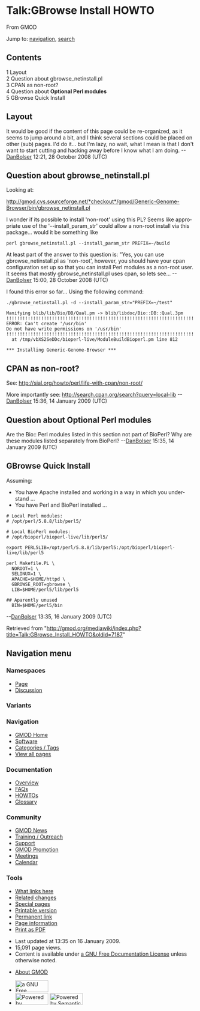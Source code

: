 <div id="mw-page-base" class="noprint">

</div>

<div id="mw-head-base" class="noprint">

</div>

<div id="content" class="mw-body" role="main">

<span id="top"></span>

<div id="mw-js-message" style="display:none;">

</div>



# <span dir="auto">Talk:GBrowse Install HOWTO</span>

<div id="bodyContent">

<div id="siteSub">

From GMOD

</div>

<div id="contentSub">

</div>

<div id="jump-to-nav" class="mw-jump">

Jump to: [navigation](#mw-navigation), [search](#p-search)

</div>

<div id="mw-content-text" class="mw-content-ltr" lang="en" dir="ltr">

<div id="toc" class="toc">

<div id="toctitle">

## Contents

</div>

- [<span class="tocnumber">1</span>
  <span class="toctext">Layout</span>](#Layout)
- [<span class="tocnumber">2</span> <span class="toctext">Question about
  gbrowse_netinstall.pl</span>](#Question_about_gbrowse_netinstall.pl)
- [<span class="tocnumber">3</span> <span class="toctext">CPAN as
  non-root?</span>](#CPAN_as_non-root.3F)
- [<span class="tocnumber">4</span> <span class="toctext">Question about
  **Optional Perl
  modules**</span>](#Question_about_Optional_Perl_modules)
- [<span class="tocnumber">5</span> <span class="toctext">GBrowse Quick
  Install</span>](#GBrowse_Quick_Install)

</div>

## <span id="Layout" class="mw-headline">Layout</span>

It would be good if the content of this page could be re-organized, as
it seems to jump around a bit, and I think several sections could be
placed on other (sub) pages. I'd do it... but I'm lazy, no wait, what I
mean is that I don't want to start cutting and hacking away before I
know what I am doing. --[DanBolser](User:DanBolser "User:DanBolser")
12:21, 28 October 2008 (UTC)

  

## <span id="Question_about_gbrowse_netinstall.pl" class="mw-headline">Question about gbrowse_netinstall.pl</span>

Looking at:

<a
href="http://gmod.cvs.sourceforge.net/*checkout*/gmod/Generic-Genome-Browser/bin/gbrowse_netinstall.pl"
class="external free"
rel="nofollow">http://gmod.cvs.sourceforge.net/*checkout*/gmod/Generic-Genome-Browser/bin/gbrowse_netinstall.pl</a>

  
I wonder if its possible to install 'non-root' using this PL? Seems like
appropriate use of the '--install_param_str' could allow a non-root
install via this package... would it be something like

    perl gbrowse_netinstall.pl --install_param_str PREFIX=~/build

  

At least part of the answer to this question is: "Yes, you can use
gbrowse_netinstall.pl as 'non-root', however, you should have your cpan
configuration set up so that you can install Perl modules as a non-root
user. It seems that mostly gbrowse_netinstall.pl uses cpan, so lets
see... --[DanBolser](User:DanBolser "User:DanBolser") 15:00, 28 October
2008 (UTC)

  

I found this error so far... Using the following command:

    ./gbrowse_netinstall.pl -d --install_param_str="PREFIX=~/test"

    Manifying blib/lib/Bio/DB/Qual.pm -> blib/libdoc/Bio::DB::Qual.3pm
    !!!!!!!!!!!!!!!!!!!!!!!!!!!!!!!!!!!!!!!!!!!!!!!!!!!!!!!!!!!!!!!!!!!!!!!!
    ERROR: Can't create '/usr/bin'
    Do not have write permissions on '/usr/bin'
    !!!!!!!!!!!!!!!!!!!!!!!!!!!!!!!!!!!!!!!!!!!!!!!!!!!!!!!!!!!!!!!!!!!!!!!!
      at /tmp/vbXS2SeDDc/bioperl-live/ModuleBuildBioperl.pm line 812

    *** Installing Generic-Genome-Browser ***

## <span id="CPAN_as_non-root.3F" class="mw-headline">CPAN as non-root?</span>

See: <a href="http://sial.org/howto/perl/life-with-cpan/non-root/"
class="external free"
rel="nofollow">http://sial.org/howto/perl/life-with-cpan/non-root/</a>

More importantly see:
<a href="http://search.cpan.org/search?query=local-lib"
class="external free"
rel="nofollow">http://search.cpan.org/search?query=local-lib</a>
--[DanBolser](User:DanBolser "User:DanBolser") 15:36, 14 January 2009
(UTC)

## <span id="Question_about_Optional_Perl_modules" class="mw-headline">Question about **Optional Perl modules**</span>

Are the Bio:: Perl modules listed in this section not part of BioPerl?
Why are these modules listed separately from BioPerl?
--[DanBolser](User:DanBolser "User:DanBolser") 15:35, 14 January 2009
(UTC)

## <span id="GBrowse_Quick_Install" class="mw-headline">GBrowse Quick Install</span>

Assuming:

- You have Apache installed and working in a way in which you understand
  ...
- You have Perl and BioPerl installed ...

<!-- -->

    # Local Perl modules:
    # /opt/perl/5.8.8/lib/perl5/

    # Local BioPerl modules:
    # /opt/bioperl/bioperl-live/lib/perl5/

    export PERL5LIB=/opt/perl/5.8.8/lib/perl5:/opt/bioperl/bioperl-live/lib/perl5

    perl Makefile.PL \
      NOROOT=1 \
      SELINUX=1 \
      APACHE=$HOME/httpd \
      GBROWSE_ROOT=gbrowse \
      LIB=$HOME/perl5/lib/perl5

    ## Aparently unused
      BIN=$HOME/perl5/bin

--[DanBolser](User:DanBolser "User:DanBolser") 13:35, 16 January 2009
(UTC)

</div>

<div class="printfooter">

Retrieved from
"<http://gmod.org/mediawiki/index.php?title=Talk:GBrowse_Install_HOWTO&oldid=7187>"

</div>

<div id="catlinks" class="catlinks catlinks-allhidden">

</div>

<div class="visualClear">

</div>

</div>

</div>

<div id="mw-navigation">

## Navigation menu

<div id="mw-head">



<div id="left-navigation">

<div id="p-namespaces" class="vectorTabs" role="navigation"
aria-labelledby="p-namespaces-label">

### Namespaces

- <span id="ca-nstab-main"><a href="GBrowse_Install_HOWTO" accesskey="c"
  title="View the content page [c]">Page</a></span>
- <span id="ca-talk"><a href="Talk:GBrowse_Install_HOWTO" accesskey="t"
  title="Discussion about the content page [t]">Discussion</a></span>

</div>

<div id="p-variants" class="vectorMenu emptyPortlet" role="navigation"
aria-labelledby="p-variants-label">

### 

### Variants[](#)

<div class="menu">

</div>

</div>

</div>

<div id="right-navigation">





</div>



</div>

</div>

</div>

<div id="mw-panel">

<div id="p-logo" role="banner">

<a href="Main_Page"
style="background-image: url(../images/GMOD-cogs.png);"
title="Visit the main page"></a>

</div>

<div id="p-Navigation" class="portal" role="navigation"
aria-labelledby="p-Navigation-label">

### Navigation

<div class="body">

- <span id="n-GMOD-Home">[GMOD Home](Main_Page)</span>
- <span id="n-Software">[Software](GMOD_Components)</span>
- <span id="n-Categories-.2F-Tags">[Categories /
  Tags](Categories)</span>
- <span id="n-View-all-pages">[View all pages](Special:AllPages)</span>

</div>

</div>

<div id="p-Documentation" class="portal" role="navigation"
aria-labelledby="p-Documentation-label">

### Documentation

<div class="body">

- <span id="n-Overview">[Overview](Overview)</span>
- <span id="n-FAQs">[FAQs](Category:FAQ)</span>
- <span id="n-HOWTOs">[HOWTOs](Category:HOWTO)</span>
- <span id="n-Glossary">[Glossary](Glossary)</span>

</div>

</div>

<div id="p-Community" class="portal" role="navigation"
aria-labelledby="p-Community-label">

### Community

<div class="body">

- <span id="n-GMOD-News">[GMOD News](GMOD_News)</span>
- <span id="n-Training-.2F-Outreach">[Training /
  Outreach](Training_and_Outreach)</span>
- <span id="n-Support">[Support](Support)</span>
- <span id="n-GMOD-Promotion">[GMOD Promotion](GMOD_Promotion)</span>
- <span id="n-Meetings">[Meetings](Meetings)</span>
- <span id="n-Calendar">[Calendar](Calendar)</span>

</div>

</div>

<div id="p-tb" class="portal" role="navigation"
aria-labelledby="p-tb-label">

### Tools

<div class="body">

- <span id="t-whatlinkshere"><a href="Special:WhatLinksHere/Talk:GBrowse_Install_HOWTO" accesskey="j"
  title="A list of all wiki pages that link here [j]">What links here</a></span>
- <span id="t-recentchangeslinked"><a href="Special:RecentChangesLinked/Talk:GBrowse_Install_HOWTO"
  accesskey="k"
  title="Recent changes in pages linked from this page [k]">Related
  changes</a></span>
- <span id="t-specialpages"><a href="Special:SpecialPages" accesskey="q"
  title="A list of all special pages [q]">Special pages</a></span>
- <span id="t-print"><a
  href="http://gmod.org/mediawiki/index.php?title=Talk:GBrowse_Install_HOWTO&amp;printable=yes"
  rel="alternate" accesskey="p"
  title="Printable version of this page [p]">Printable version</a></span>
- <span id="t-permalink">[Permanent
  link](http://gmod.org/mediawiki/index.php?title=Talk:GBrowse_Install_HOWTO&oldid=7187 "Permanent link to this revision of the page")</span>
- <span id="t-info">[Page
  information](http://gmod.org/mediawiki/index.php?title=Talk:GBrowse_Install_HOWTO&action=info)</span>
- <span id="t-pdf">[Print as
  PDF](http://gmod.org/mediawiki/index.php?title=Special:PdfPrint&page=Talk:GBrowse_Install_HOWTO)</span>

</div>

</div>

</div>

</div>

<div id="footer" role="contentinfo">

- <span id="footer-info-lastmod">Last updated at 13:35 on 16 January
  2009.</span>
- <span id="footer-info-viewcount">15,091 page views.</span>
- <span id="footer-info-copyright">Content is available under
  <a href="http://www.gnu.org/licenses/fdl-1.3.html" class="external"
  rel="nofollow">a GNU Free Documentation License</a> unless otherwise
  noted.</span>

<!-- -->

- <span id="footer-places-about">[About
  GMOD](GMOD:About "GMOD:About")</span>

<!-- -->

- <span id="footer-copyrightico">[<img src="http://www.gnu.org/graphics/gfdl-logo-small.png" width="88"
  height="31" alt="a GNU Free Documentation License" />](http://www.gnu.org/licenses/fdl-1.3.html)</span>
- <span id="footer-poweredbyico">[<img
  src="../mediawiki/skins/common/images/poweredby_mediawiki_88x31.png"
  width="88" height="31" alt="Powered by MediaWiki" />](http://www.mediawiki.org/)
  [<img
  src="../mediawiki/extensions/SemanticMediaWiki/resources/images/smw_button.png"
  width="88" height="31" alt="Powered by Semantic MediaWiki" />](https://www.semantic-mediawiki.org/wiki/Semantic_MediaWiki)</span>

<div style="clear:both">

</div>

</div>
